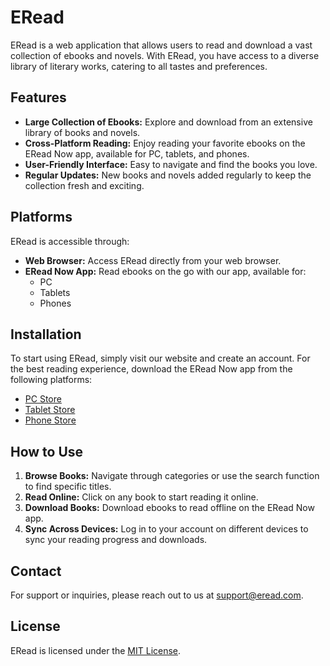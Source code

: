 # ERead

ERead is a web application that allows users to read and download a vast collection of ebooks and novels. With ERead, you have access to a diverse library of literary works, catering to all tastes and preferences.

## Features

- **Large Collection of Ebooks:** Explore and download from an extensive library of books and novels.
- **Cross-Platform Reading:** Enjoy reading your favorite ebooks on the ERead Now app, available for PC, tablets, and phones.
- **User-Friendly Interface:** Easy to navigate and find the books you love.
- **Regular Updates:** New books and novels added regularly to keep the collection fresh and exciting.

## Platforms

ERead is accessible through:

- **Web Browser:** Access ERead directly from your web browser.
- **ERead Now App:** Read ebooks on the go with our app, available for:
  - PC
  - Tablets
  - Phones

## Installation

To start using ERead, simply visit our website and create an account. For the best reading experience, download the ERead Now app from the following platforms:

- [PC Store](#)
- [Tablet Store](#)
- [Phone Store](#)

## How to Use

1. **Browse Books:** Navigate through categories or use the search function to find specific titles.
2. **Read Online:** Click on any book to start reading it online.
3. **Download Books:** Download ebooks to read offline on the ERead Now app.
4. **Sync Across Devices:** Log in to your account on different devices to sync your reading progress and downloads.

## Contact

For support or inquiries, please reach out to us at support@eread.com.

## License

ERead is licensed under the [MIT License](LICENSE).
